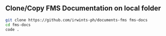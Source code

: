 ## Clone/Copy FMS Documentation on local folder

```bash
git clone https://github.com/irwints-ph/documents-fms fms-docs
cd fms-docs
code .
```
